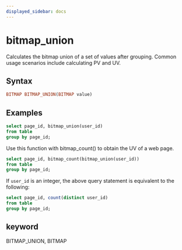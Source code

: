 ```yaml
---
displayed_sidebar: docs
---
```


# bitmap_union

Calculates the bitmap union of a set of values after grouping. Common usage scenarios include calculating PV and UV.

## Syntax

```Haskell
BITMAP BITMAP_UNION(BITMAP value)
```

## Examples

```sql
select page_id, bitmap_union(user_id)
from table
group by page_id;
```

Use this function with bitmap_count() to obtain the UV of a web page.

```sql
select page_id, bitmap_count(bitmap_union(user_id))
from table
group by page_id;
```

If `user_id` is an integer, the above query statement is equivalent to the following:

```sql
select page_id, count(distinct user_id)
from table
group by page_id;
```

## keyword

BITMAP_UNION, BITMAP
